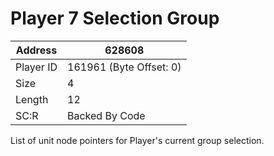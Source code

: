 
#  Player 7 Selection Group
Address   | 628608
----------|-------------
Player ID | 161961 (Byte Offset: 0)
Size 	  | 4
Length 	  | 12
SC:R      | Backed By Code

List of unit node pointers for Player's current group selection.
